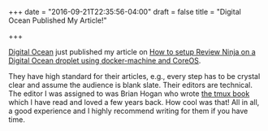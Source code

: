 +++
date = "2016-09-21T22:35:56-04:00"
draft = false
title = "Digital Ocean Published My Article!"

+++

[Digital Ocean](www.digitalocean.com) just published my article on [How to setup Review Ninja on a Digital Ocean droplet using docker-machine and CoreOS](https://www.digitalocean.com/community/tutorials/how-to-self-host-reviewninja-on-digitalocean-using-docker-and-coreos).

They have high standard for their articles, e.g., every step has to be crystal clear and assume the audience is blank slate. Their editors are technical. The editor I was assigned to was Brian Hogan who wrote [the tmux book](https://pragprog.com/book/bhtmux/tmux) which I have read and loved a few years back. How cool was that! All in all, a good experience and I highly recommend writing for them if you have time.
